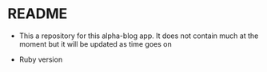 # README

* This a repository for this alpha-blog app. 
It does not contain much at the moment but it will be updated as time goes on

* Ruby version


